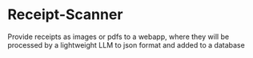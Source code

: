 # Receipt-Scanner
Provide receipts as images or pdfs to a webapp, where they will be processed by a lightweight LLM to json format and added to a database
